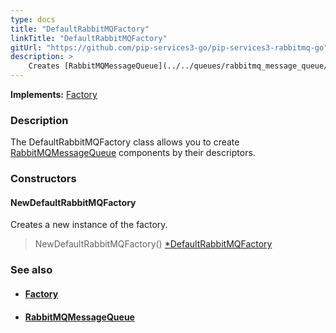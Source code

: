 ```yaml
---
type: docs
title: "DefaultRabbitMQFactory"
linkTitle: "DefaultRabbitMQFactory"
gitUrl: "https://github.com/pip-services3-go/pip-services3-rabbitmq-go"
description: > 
    Creates [RabbitMQMessageQueue](../../queues/rabbitmq_message_queue/)  components by their descriptors.
---
```


**Implements:** [Factory](../../../components/build/factory)

### Description

The DefaultRabbitMQFactory class allows you to create [RabbitMQMessageQueue](../../queues/rabbitmq_message_queue/) components by their descriptors.

### Constructors

#### NewDefaultRabbitMQFactory
Creates a new instance of the factory.

> NewDefaultRabbitMQFactory() [*DefaultRabbitMQFactory]()


### See also
- #### [Factory](../../../components/build/factory)
- #### [RabbitMQMessageQueue](../../queues/rabbitmq_message_queue)

